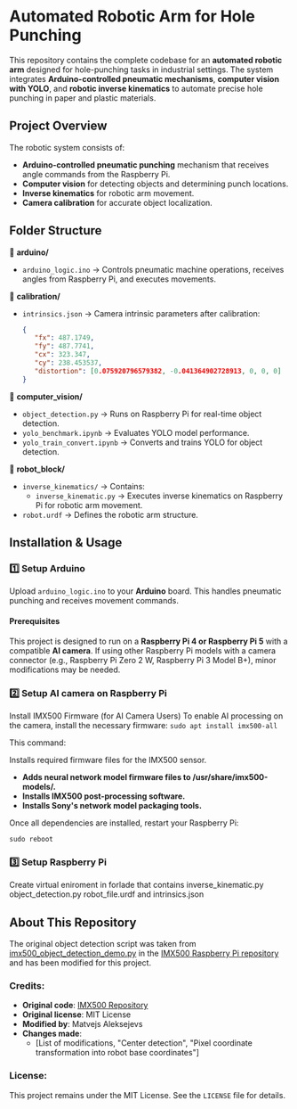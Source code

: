 # **Automated Robotic Arm for Hole Punching**  

This repository contains the complete codebase for an **automated robotic arm** designed for hole-punching tasks in industrial settings. The system integrates **Arduino-controlled pneumatic mechanisms**, **computer vision with YOLO**, and **robotic inverse kinematics** to automate precise hole punching in paper and plastic materials.  

## **Project Overview**  

The robotic system consists of:  
- **Arduino-controlled pneumatic punching** mechanism that receives angle commands from the Raspberry Pi.  
- **Computer vision** for detecting objects and determining punch locations.  
- **Inverse kinematics** for robotic arm movement.  
- **Camera calibration** for accurate object localization.  

## **Folder Structure**  

📂 **arduino/**  
   - `arduino_logic.ino` → Controls pneumatic machine operations, receives angles from Raspberry Pi, and executes movements.  

📂 **calibration/**  
   - `intrinsics.json` → Camera intrinsic parameters after calibration:  
     ```json
     {
        "fx": 487.1749,
        "fy": 487.7741,
        "cx": 323.347,
        "cy": 238.453537,
        "distortion": [0.075920796579382, -0.041364902728913, 0, 0, 0]
     }
     ```  

📂 **computer_vision/**  
   - `object_detection.py` → Runs on Raspberry Pi for real-time object detection.  
   - `yolo_benchmark.ipynb` → Evaluates YOLO model performance.  
   - `yolo_train_convert.ipynb` → Converts and trains YOLO for object detection.  

📂 **robot_block/**  
   - `inverse_kinematics/` → Contains:  
     - `inverse_kinematic.py` → Executes inverse kinematics on Raspberry Pi for robotic arm movement.  
   - `robot.urdf` → Defines the robotic arm structure.  

## **Installation & Usage**  

### **1️⃣ Setup Arduino**  
Upload `arduino_logic.ino` to your **Arduino** board. This handles pneumatic punching and receives movement commands.  

#### **Prerequisites**  
This project is designed to run on a **Raspberry Pi 4 or Raspberry Pi 5** with a compatible **AI camera**. If using other Raspberry Pi models with a camera connector (e.g., Raspberry Pi Zero 2 W, Raspberry Pi 3 Model B+), minor modifications may be needed.  


### **2️⃣ Setup AI camera on Raspberry Pi**  
Install IMX500 Firmware (for AI Camera Users)
To enable AI processing on the camera, install the necessary firmware:
```sudo apt install imx500-all```

This command:

Installs required firmware files for the IMX500 sensor.
- **Adds neural network model firmware files to /usr/share/imx500-models/.**
- **Installs IMX500 post-processing software.**
- **Installs Sony's network model packaging tools.**

Once all dependencies are installed, restart your Raspberry Pi:

```sudo reboot```



### **3️⃣ Setup Raspberry Pi**  

Create virtual eniroment in forlade that contains inverse_kinematic.py object_detection.py robot_file.urdf and intrinsics.json

## About This Repository
The original object detection script was taken from [imx500_object_detection_demo.py](https://github.com/raspberrypi/picamera2/blob/main/examples/imx500/imx500_object_detection_demo.py) in the [IMX500 Raspberry Pi repository](https://github.com/raspberrypi/imx500-models.git) and has been modified for this project.

### Credits:
- **Original code**: [IMX500 Repository](https://github.com/raspberrypi/picamera2/blob/main/examples/imx500/imx500_object_detection_demo.py)  
- **Original license**: MIT License  
- **Modified by**: Matvejs Aleksejevs  
- **Changes made**:  
  - [List of modifications, "Center detection", "Pixel coordinate transformation into robot base coordinates"]

### License:
This project remains under the MIT License. See the `LICENSE` file for details.
